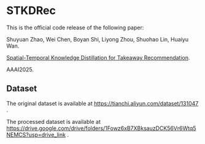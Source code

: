 # STKDRec
This is the official code release of the following paper:

Shuyuan Zhao, Wei Chen, Boyan Shi, Liyong Zhou, Shuohao Lin, Huaiyu Wan.

[Spatial-Temporal Knowledge Distillation for Takeaway Recommendation](https://arxiv.org/abs/2412.16502).

AAAI2025.

## Dataset
The original dataset is available at https://tianchi.aliyun.com/dataset/131047 .

The processed dataset is available at https://drive.google.com/drive/folders/1Fowz6xB7XBksauzDCK56Vr6Wtq5NEMCS?usp=drive_link .
